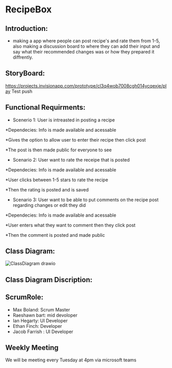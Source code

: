 # RecipeBox


## Introduction:

* making a app where people can post recipe's and rate them from 1-5, also making a discussion board to where they can add their input and say what their recommended changes was or how they prepared it diffrently.



## StoryBoard:
https://projects.invisionapp.com/prototype/cl3q4wob7008cgh014ycqexje/play
Test push

## Functional Requirments:
* Scenerio 1: User is intreasted in posting a recipe

*Dependecies: Info is made available and acessable 

*Gives the option to allow user to enter their recipe then click post 

*The post is then made public for everyone to see 


* Scenario 2: User want to rate the receipe that is posted

*Dependecies: Info is made available and acessable 

*User clicks between 1-5 stars to rate the recipe 

*Then the rating is posted and is saved 

* Scenario 3: User want to be able to put comments on the recipe post regarding changes or edit they did 

*Dependecies: Info is made available and acessable 

*User enters what they want to comment then they click post 

*Then the comment is posted and made public 











## Class Diagram:

![ClassDiagram drawio](https://user-images.githubusercontent.com/81503684/170836416-a46f8350-6e8e-48cc-946e-973cd03a21c5.png)


## Class Diagram Discription:







##   ScrumRole:
* Max Boland: Scrum Master
* Raeshawn bart: mid devoloper
* Ian Hegarty: UI Developer
* Ethan Finch: Developer
* Jacob Farrish : UI Developer


##  Weekly Meeting
We will be meeting every Tuesday at 4pm via microsoft teams
